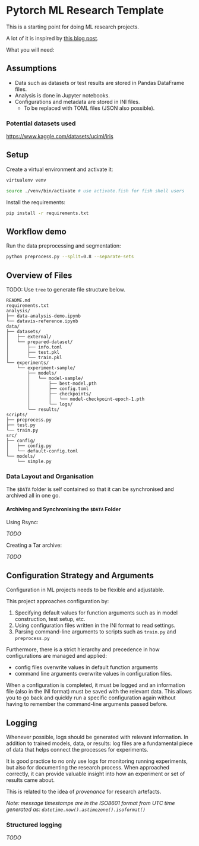 # Pytorch ML Research Template

This is a starting point for doing ML research projects.

A lot of it is inspired by [this blog post](https://julienbeaulieu.github.io/2020/03/16/building-a-flexible-configuration-system-for-deep-learning-models/).

What you will need:

## Assumptions

* Data such as datasets or test results are stored in Pandas DataFrame files.  
* Analysis is done in Jupyter notebooks.   
* Configurations and metadata are stored in INI files.  
    - To be replaced with TOML files (JSON also possible).  

### Potential datasets used

https://www.kaggle.com/datasets/uciml/iris

## Setup

Create a virtual environment and activate it:

``` sh
virtualenv venv

source ./venv/bin/activate # use activate.fish for fish shell users
```

Install the requirements:

``` sh
pip install -r requirements.txt
```

## Workflow demo

Run the data preprocessing and segmentation:

``` sh
python preprocess.py --split=0.8 --separate-sets
```

## Overview of Files

TODO: Use `tree` to generate file structure below.

``` text
README.md
requirements.txt
analysis/
├── data-analysis-demo.ipynb
└── datavis-reference.ipynb
data/
├── datasets/
│   ├── external/
│   └── prepared-dataset/
│       ├── info.toml
│       ├── test.pkl
│       └── train.pkl
└── experiments/
    └── experiment-sample/
        ├── models/
        │   └── model-sample/
        │       ├── best-model.pth
        │       ├── config.toml
        │       ├── checkpoints/
        │       │   └── model-checkpoint-epoch-1.pth
        │       └── logs/
        └── results/
scripts/
├── preprocess.py
├── test.py
└── train.py
src/
├── config/
│   ├── config.py
│   └── default-config.toml
└── models/
    └── simple.py
```

### Data Layout and Organisation

The `$DATA` folder is self contained so that it can be synchronised and archived all in one go. 

#### Archiving and Synchronising the `$DATA` Folder


Using Rsync:

*TODO*

Creating a Tar archive:

*TODO*

## Configuration Strategy and Arguments

Configuration in ML projects needs to be flexible and adjustable.

This project approaches configuration by:

1. Specifying default values for function arguments such as in model construction, test setup, etc.
2. Using configuration files written in the INI format to read settings.
3. Parsing command-line arguments to scripts such as `train.py` and `preprocess.py`

Furthermore, there is a strict hierarchy and precedence in how configurations
are managed and applied:

- config files overwrite values in default function arguments
- command line arguments overwrite values in configuration files.

When a configuration is completed, it must be logged and an information file
(also in the INI format) must be saved with the relevant data. This allows you
to go back and quickly run a specific configuration again without having to
remember the command-line arguments passed before.

## Logging

Whenever possible, logs should be generated with relevant information. In
addition to trained models, data, or results: log files are a fundamental piece
of data that helps connect the processes for experiments.

It is good practice to no only use logs for monitoring running experiments, but
also for documenting the research process. When approached correctly, it can
provide valuable insight into how an experiment or set of results came about.

This is related to the idea of *provenance* for research artefacts.

*Note: message timestamps are in the ISO8601 format from UTC time generated as: `datetime.now().astimezone().isoformat()`*

### Structured logging

*TODO*
